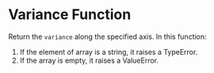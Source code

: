 # Variance Function

Return the `variance` along the specified axis. 
In this function:
1. If the element of array is a string, it raises a TypeError.
2. If the array is empty, it raises a ValueError.
